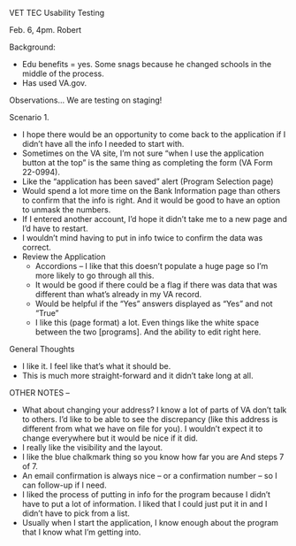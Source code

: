 VET TEC Usability Testing 

Feb. 6, 4pm. Robert

Background: 
-	Edu benefits = yes. Some snags because he changed schools in the middle of the process.
-	Has used VA.gov.

Observations…
We are testing on staging! 

Scenario 1. 
* I hope there would be an opportunity to come back to the application if I didn’t have all the info I needed to start with.  
* Sometimes on the VA site, I’m not sure “when I use the application button at the top” is the same thing as completing the form (VA Form 22-0994). 
* Like the “application has been saved” alert (Program Selection page)
* Would spend a lot more time on the Bank Information page than others to confirm that the info is right.  And it would be good to have an option to unmask the numbers. 
* If I entered another account, I’d hope it didn’t take me to a new page and I’d have to restart.  
* I wouldn’t mind having to put in info twice to confirm the data was correct. 
* Review the Application
  * Accordions – I like that this doesn’t populate a huge page so I’m more likely to go through all this.  
  * It would be good if there could be a flag if there was data that was different than what’s already in my VA record.
  * Would be helpful if the “Yes” answers displayed as “Yes” and not “True”
  * I like this (page format) a lot. Even things like the white space between the two [programs].  And the ability to edit right here.

General Thoughts
* I like it. I feel like that’s what it should be. 
* This is much more straight-forward and it didn’t take long at all. 

OTHER NOTES – 
* What about changing your address? I know a lot of parts of VA don’t talk to others. I’d like to be able to see the discrepancy (like this address is different from what we have on file for you).  I wouldn’t expect it to change everywhere but it would be nice if it did. 
* I really like the visibility and the layout. 
* I like the blue chalkmark thing so you know how far you are  And steps 7 of 7.
* An email confirmation is always nice – or a confirmation number – so I can follow-up if I need. 
* I liked the process of putting in info for the program because I didn’t have to put a lot of information.  I liked that I could just put it in and I didn’t have to pick from a list. 
* Usually when I start the application, I know enough about the program that I know what I’m getting into. 

